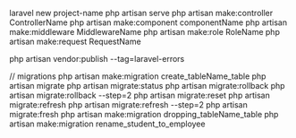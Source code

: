 laravel new project-name
php artisan serve
php artisan make:controller ControllerName
php artisan make:component componentName
php artisan make:middleware MiddlewareName
php artisan make:role RoleName
php artisan make:request RequestName

php artisan vendor:publish --tag=laravel-errors

// migrations
php artisan make:migration create_tableName_table
php artisan migrate
php artisan migrate:status
php artisan migrate:rollback
php artisan migrate:rollback --step=2
php artisan migrate:reset
php artisan migrate:refresh
php artisan migrate:refresh --step=2
php artisan migrate:fresh
php artisan make:migration dropping_tableName_table
php artisan make:migration rename_student_to_employee

